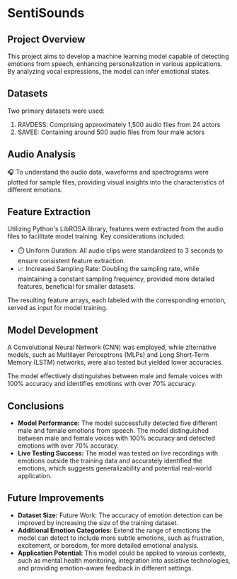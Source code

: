 # SentiSounds
## Project Overview 
This project aims to develop a machine learning model capable of detecting emotions from speech, enhancing personalization in various applications. By analyzing vocal expressions, the model can infer emotional states. 

## Datasets
Two primary datasets were used: 
1. RAVDESS: Comprising approximately 1,500 audio files from 24 actors
2. SAVEE: Containing around 500 audio files from four male actors

## Audio Analysis
🎧 To understand the audio data, waveforms and spectrograms were plotted for sample files, providing visual insights into the characteristics of different emotions.

## Feature Extraction 
Utilizing Python's LibROSA library, features were extracted from the audio files to facilitate model training. Key considerations included:

-  ⏱️ Uniform Duration: All audio clips were standardized to 3 seconds to ensure consistent feature extraction.
-  📈 Increased Sampling Rate: Doubling the sampling rate, while maintaining a constant sampling frequency, provided more detailed features, beneficial for smaller datasets.

The resulting feature arrays, each labeled with the corresponding emotion, served as input for model training.

## Model Development 
A Convolutional Neural Network (CNN) was employed, while zlternative models, such as Multilayer Perceptrons (MLPs) and Long Short-Term Memory (LSTM) networks, were also tested but yielded lower accuracies.

The model effectively distinguishes between male and female voices with 100% accuracy and identifies emotions with over 70% accuracy. 

## Conclusions
- __Model Performance:__ The model successfully detected five different male and female emotions from speech. The model distinguished between male and female voices with 100% accuracy and detected emotions with over 70% accuracy.
- __Live Testing Success:__ The model was tested on live recordings with emotions outside the training data and accurately identified the emotions, which suggests generalizability and potential real-world application.

## Future Improvements
- __Dataset Size:__ Future Work: The accuracy of emotion detection can be improved by increasing the size of the training dataset.
- __Additional Emotion Categories:__ Extend the range of emotions the model can detect to include more subtle emotions, such as frustration, excitement, or boredom, for more detailed emotional analysis.
- __Application Potential:__ This model could be applied to varoius contexts, such as mental health monitoring, integration into assistive technologies, and providing emotion-aware feedback in different settings. 
